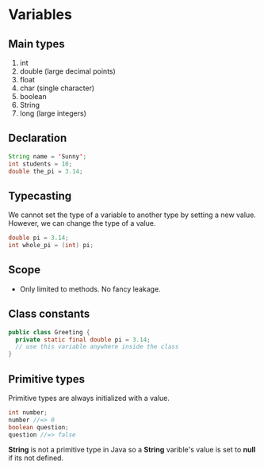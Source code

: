 # Variables

## Main types
1. int
2. double (large decimal points)
3. float 
4. char (single character)
5. boolean
6. String
7. long (large integers)

## Declaration
```java
String name = 'Sunny';
int students = 10;
double the_pi = 3.14;
```

## Typecasting
We cannot set the type of a variable to another type by setting a new value. However, we can change the type of a value.

```java
double pi = 3.14;
int whole_pi = (int) pi;
```

## Scope
- Only limited to methods. No fancy leakage.

## Class constants
```java
public class Greeting {
  private static final double pi = 3.14;
  // use this variable anywhere inside the class
}
```

## Primitive types
Primitive types are always initialized with a value. 

```java
int number;
number //=> 0
boolean question;
question //=> false
```
**String** is not a primitive type in Java so a **String** varible's value is set to **null** if its not defined.
